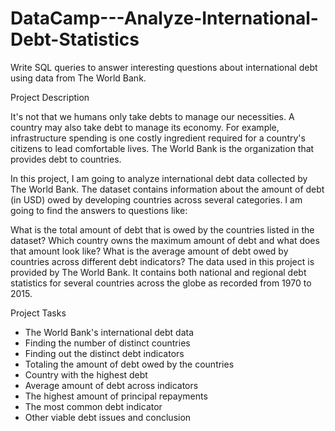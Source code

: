 # DataCamp---Analyze-International-Debt-Statistics
Write SQL queries to answer interesting questions about international debt using data from The World Bank.

Project Description

It's not that we humans only take debts to manage our necessities. A country may also take debt to manage its economy. For example, infrastructure spending is one costly ingredient required for a country's citizens to lead comfortable lives. The World Bank is the organization that provides debt to countries.

In this project, I am going to analyze international debt data collected by The World Bank. The dataset contains information about the amount of debt (in USD) owed by developing countries across several categories. I am going to find the answers to questions like:

What is the total amount of debt that is owed by the countries listed in the dataset?
Which country owns the maximum amount of debt and what does that amount look like?
What is the average amount of debt owed by countries across different debt indicators?
The data used in this project is provided by The World Bank. It contains both national and regional debt statistics for several countries across the globe as recorded from 1970 to 2015.

Project Tasks

- The World Bank's international debt data
- Finding the number of distinct countries
- Finding out the distinct debt indicators
- Totaling the amount of debt owed by the countries
- Country with the highest debt
- Average amount of debt across indicators
- The highest amount of principal repayments
- The most common debt indicator
- Other viable debt issues and conclusion
